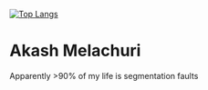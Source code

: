 [![Top Langs](https://github-readme-stats.vercel.app/api/top-langs/?username=javalich&hide=html,cobol,rpc&langs_count=8&layout=compact)](https://github.com/anuraghazra/github-readme-stats)
# Akash Melachuri
Apparently >90% of my life is segmentation faults
